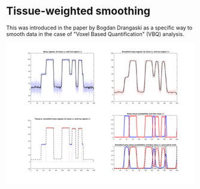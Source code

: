 # Tissue-weighted smoothing

This was introduced in the paper by Bogdan Drangaski as a specific way to smooth data in the case of "Voxel Based Quantification" (VBQ) analysis.

![](TissueW_smoothing_demo.png)